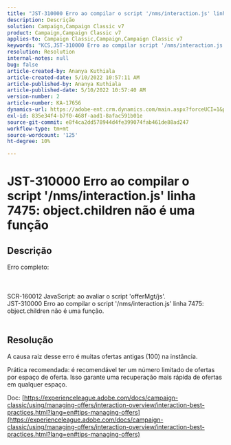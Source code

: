 ```yaml
---
title: "JST-310000 Erro ao compilar o script '/nms/interaction.js' linha 7475: objects.children não é uma função"
description: Descrição
solution: Campaign,Campaign Classic v7
product: Campaign,Campaign Classic v7
applies-to: Campaign Classic,Campaign,Campaign Classic v7
keywords: "KCS,JST-310000 Erro ao compilar script '/nms/interaction.js' linha 7475: objects.children não é uma função"
resolution: Resolution
internal-notes: null
bug: false
article-created-by: Ananya Kuthiala
article-created-date: 5/10/2022 10:57:11 AM
article-published-by: Ananya Kuthiala
article-published-date: 5/10/2022 10:57:40 AM
version-number: 2
article-number: KA-17656
dynamics-url: https://adobe-ent.crm.dynamics.com/main.aspx?forceUCI=1&pagetype=entityrecord&etn=knowledgearticle&id=d9e69ff0-4fd0-ec11-a7b5-0022480a8e40
exl-id: 835e34f4-b7f0-468f-aad1-8afac591b01e
source-git-commit: e8f4ca2dd578944d4fe399074fab461de88ad247
workflow-type: tm+mt
source-wordcount: '125'
ht-degree: 10%

---
```


# JST-310000 Erro ao compilar o script &#39;/nms/interaction.js&#39; linha 7475: object.children não é uma função

## Descrição

Erro completo:<br><br> <br><br>SCR-160012 JavaScript: ao avaliar o script &#39;offerMgt/js&#39;.
<br>JST-310000 Erro ao compilar o script &#39;/nms/interaction.js&#39; linha 7475: object.children não é uma função.
<br> 

## Resolução


A causa raiz desse erro é muitas ofertas antigas (100) na instância.

Prática recomendada: é recomendável ter um número limitado de ofertas por espaço de oferta. Isso garante uma recuperação mais rápida de ofertas em qualquer espaço.

Doc: [https://experienceleague.adobe.com/docs/campaign-classic/using/managing-offers/interaction-overview/interaction-best-practices.html?lang=en#tips-managing-offers](https://experienceleague.adobe.com/docs/campaign-classic/using/managing-offers/interaction-overview/interaction-best-practices.html?lang=en#tips-managing-offers)
